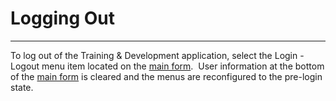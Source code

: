 # Logging Out
---

To log out of the Training & Development application, select the Login - Logout menu item located on the [main form](<tdmain.md>).&nbsp; User information at the bottom of the [main form](<tdmain.md>) is cleared and the menus are 
reconfigured to the pre-login state.
